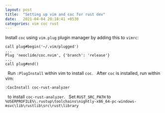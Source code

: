 ```yaml
---
layout: post
title:  "Setting up vim and coc for rust dev"
date:   2021-04-04 20:18:41 +0530
categories: vim coc rust
---
```

Install `coc` using `vim.plug` plugin manager by adding this to `vimrc`:
&nbsp;
```
call plug#begin('~/.vim/plugged')
...
Plug 'neoclide/coc.nvim', {'branch': 'release'}
...
call plug#end()
```
&nbsp;
Run `:PlugInstall` within vim to install `coc`.
&nbsp;
After `coc` is installed, run within vim:
&nbsp;
```
:CocInstall coc-rust-analyzer
```
&nbsp;
to install `coc-rust-analyzer`.
&nbsp;
Set `RUST_SRC_PATH` to `%USERPROFILE%\.rustup\toolchains\nightly-x86_64-pc-windows-msvc\lib\rustlib\src\rust\library`




